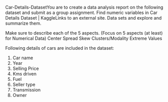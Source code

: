 Car-Details-DatasetYou are to create a data analysis report on the following dataset and submit as a group assignment.  Find numeric variables in Car Details Dataset | KaggleLinks to an external site. Data sets and explore and summarize them.

Make sure to describe each of the 5 aspects. (Focus on 5 aspects (at least) for Numerical Data)
Center
Spread
Skew
Clusters/Modality
Extreme Values

Following details of cars are included in the dataset:
1) Car name
2) Year
3) Selling Price
4) Kms driven
5) Fuel
6) Seller type
7) Transmission
8) Owner
